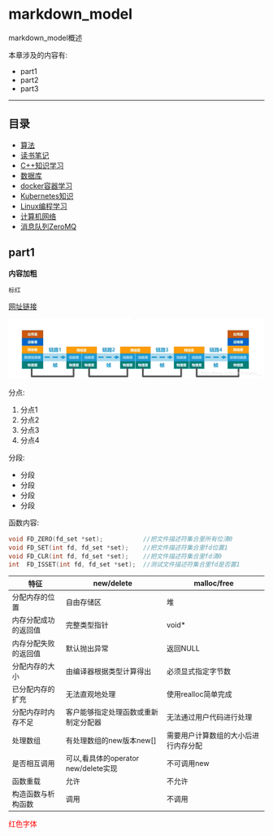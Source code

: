 # markdown_model
markdown_model概述

本章涉及的内容有:

* part1
* part2
* part3

---

## 目录

* [算法](./algorithm/algorithm.md)
* [读书笔记](./book_note/book_note.md)
* [C++知识学习](./c++/c++.md)
* [数据库](./database/database.md)
* [docker容器学习](./docker/docker.md)
* [Kubernetes知识](./k8s/k8s.md)
* [Linux编程学习](./linux/linux.md)
* [计算机网络](./network/network.md)
* [消息队列ZeroMQ](./zeromq/zeromq.md)

## part1

**内容加粗**

`标红`

[网址链接](https://www.bilibili.com/video/BV1c4411d7jb?p=29&spm_id_from=pageDriver)

![图片链接](./network/data_link/链路.png)

分点:

1. 分点1
2. 分点2
3. 分点3
4. 分点4

分段:

*  分段
*  分段
*  分段
*  分段

函数内容:

```c++
void FD_ZERO(fd_set *set); 			 //把文件描述符集合里所有位清0
void FD_SET(int fd, fd_set *set); 	 //把文件描述符集合里fd位置1
void FD_CLR(int fd, fd_set *set); 	 //把文件描述符集合里fd清0
int  FD_ISSET(int fd, fd_set *set);  //测试文件描述符集合里fd是否置1
```

特征 | new/delete | malloc/free
---|---|---
分配内存的位置|自由存储区|堆
内存分配成功的返回值|完整类型指针|void*
内存分配失败的返回值|默认抛出异常|返回NULL
分配内存的大小|由编译器根据类型计算得出|必须显式指定字节数
已分配内存的扩充|无法直观地处理|使用realloc简单完成
分配内存时内存不足|客户能够指定处理函数或重新制定分配器|无法通过用户代码进行处理
处理数组|有处理数组的new版本new[]|需要用户计算数组的大小后进行内存分配
是否相互调用|可以,看具体的operator new/delete实现|不可调用new
函数重载|允许|不允许
构造函数与析构函数|调用|不调用

<font color='red'> 红色字体 </font>
